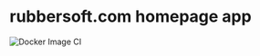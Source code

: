 # rubbersoft.com homepage app

![Docker Image CI](https://github.com/dwarburt/homepage/workflows/Docker%20Image%20CI/badge.svg)
